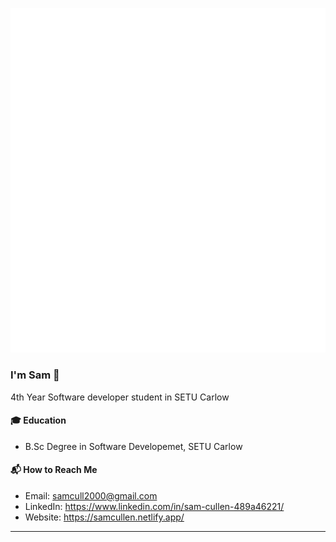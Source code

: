 [![Metrics](/github-metrics.svg)](#)
### I'm Sam 👋

4th Year Software developer student in SETU Carlow 

#### 🎓 Education
- B.Sc Degree in Software Developemet, SETU Carlow

#### 📬 How to Reach Me
- Email: samcull2000@gmail.com
- LinkedIn: https://www.linkedin.com/in/sam-cullen-489a46221/
- Website: https://samcullen.netlify.app/

---
<!-- <img alt = "dark mode"  align="left" width="47%" src="https://github-readme-stats.vercel.app/api?username=SamCull&show_icons=true&theme=dark#gh-dark-mode-only"/>

<img alt ="streak" align="left" width="45%" src = "https://github-readme-streak-stats.herokuapp.com/?user=SamCull&theme=dark#gh-dark-mode-only"/>-->


